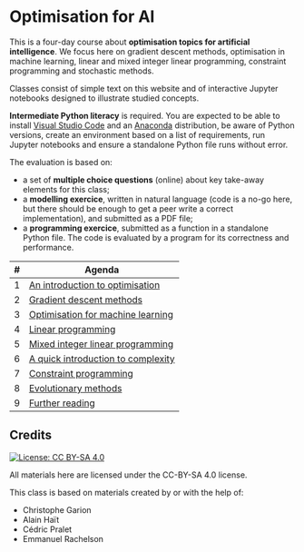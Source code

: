 # Optimisation for AI

This is a four-day course about **optimisation topics for artificial intelligence**. We focus here on gradient descent methods, optimisation in machine learning, linear and mixed integer linear programming, constraint programming and stochastic methods.

Classes consist of simple text on this website and of interactive Jupyter notebooks designed to illustrate studied concepts.

**Intermediate Python literacy** is required. You are expected to be able to install [Visual Studio Code](https://code.visualstudio.com/) and an [Anaconda](https://www.anaconda.com/products/individual) distribution, be aware of Python versions, create an environment based on a list of requirements, run Jupyter notebooks and ensure a standalone Python file runs without error.

The evaluation is based on:

- a set of **multiple choice questions** (online) about key take-away elements for this class;
- a **modelling exercice**, written in natural language (code is a no-go here, but there should be enough to get a peer write a correct implementation), and submitted as a PDF file;
- a **programming exercice**, submitted as a function in a standalone Python file. The code is evaluated by a program for its correctness and performance.

| #   | Agenda                                             |
| --- | -------------------------------------------------- |
| 1   | [An introduction to optimisation](1_introduction)  |
| 2   | [Gradient descent methods](2_gradient)             |
| 3   | [Optimisation for machine learning](3_pytorch)     |
| 4   | [Linear programming](4_linear)                     |
| 5   | [Mixed integer linear programming](5_milp)         |
| 6   | [A quick introduction to complexity](6_complexity) |
| 7   | [Constraint programming](7_constraints)            |
| 8   | [Evolutionary methods](8_evolution)                |
| 9   | [Further reading](9_further)                       |

## Credits

[![License: CC BY-SA 4.0](https://img.shields.io/badge/License-CC%20BY--SA%204.0-lightgrey.svg)](http://creativecommons.org/licenses/by-sa/4.0/)

All materials here are licensed under the CC-BY-SA 4.0 license.

This class is based on materials created by or with the help of:

- Christophe Garion
- Alain Haït
- Cédric Pralet
- Emmanuel Rachelson

